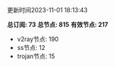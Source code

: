 更新时间2023-11-01 18:13:43

**总订阅: 73**
**总节点: 815**
**有效节点: 217**
- v2ray节点: 190
- ss节点: 12
- trojan节点: 15

